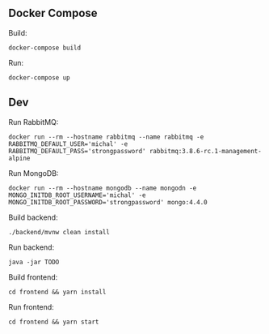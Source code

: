 ## Docker Compose
Build:
```
docker-compose build
```

Run:
```
docker-compose up
```

## Dev
Run RabbitMQ:
```
docker run --rm --hostname rabbitmq --name rabbitmq -e RABBITMQ_DEFAULT_USER='michal' -e RABBITMQ_DEFAULT_PASS='strongpassword' rabbitmq:3.8.6-rc.1-management-alpine
```

Run MongoDB:
```
docker run --rm --hostname mongodb --name mongodn -e MONGO_INITDB_ROOT_USERNAME='michal' -e MONGO_INITDB_ROOT_PASSWORD='strongpassword' mongo:4.4.0
```

Build backend:
```
./backend/mvnw clean install
```

Run backend:
```
java -jar TODO
```

Build frontend:
```
cd frontend && yarn install
```

Run frontend:
```
cd frontend && yarn start
```
